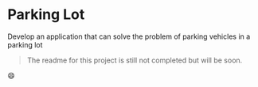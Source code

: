 # Parking Lot
Develop an application that can solve the problem of parking vehicles in a parking lot

> The readme for this project is still not completed but will be soon. 

:smile:
